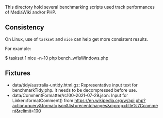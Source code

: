 This directory hold several benchmarking scripts used track performances of
MediaWiki and/or PHP.

## Consistency

On Linux, use of `taskset` and `nice` can help get more consistent results.

For example:

 $ taskset 1 nice -n-10 php bench_wfIsWindows.php

## Fixtures

* data/tidy/australia-untidy.html.gz: Representative input text for benchmarkTidy.php.
  It needs to be decompressed before use.
* data/CommentFormatter/rc100-2021-07-29.json: Input for Linker::formatComment() from
https://en.wikipedia.org/w/api.php?action=query&format=json&list=recentchanges&rcprop=title%7Ccomment&rclimit=100
